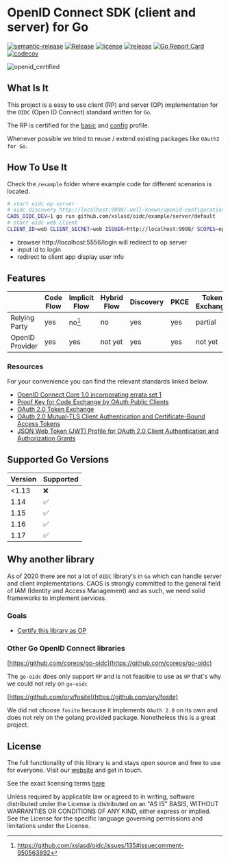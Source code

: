 # OpenID Connect SDK (client and server) for Go

[![semantic-release](https://img.shields.io/badge/%20%20%F0%9F%93%A6%F0%9F%9A%80-semantic--release-e10079.svg)](https://github.com/semantic-release/semantic-release)
[![Release](https://github.com/xslasd/oidc/workflows/Release/badge.svg)](https://github.com/xslasd/oidc/actions)
[![license](https://badgen.net/github/license/caos/oidc/)](https://github.com/xslasd/oidc/blob/master/LICENSE)
[![release](https://badgen.net/github/release/caos/oidc/stable)](https://github.com/xslasd/oidc/releases)
[![Go Report Card](https://goreportcard.com/badge/github.com/xslasd/oidc)](https://goreportcard.com/report/github.com/xslasd/oidc)
[![codecov](https://codecov.io/gh/caos/oidc/branch/master/graph/badge.svg)](https://codecov.io/gh/caos/oidc)

![openid_certified](https://cloud.githubusercontent.com/assets/1454075/7611268/4d19de32-f97b-11e4-895b-31b2455a7ca6.png)

## What Is It

This project is a easy to use client (RP) and server (OP) implementation for the `OIDC` (Open ID Connect) standard written for `Go`.

The RP is certified for the [basic](https://www.certification.openid.net/plan-detail.html?public=true&plan=uoprP0OO8Z4Qo) and [config](https://www.certification.openid.net/plan-detail.html?public=true&plan=AYSdLbzmWbu9X) profile.

Whenever possible we tried to reuse / extend existing packages like `OAuth2 for Go`.

## How To Use It

Check the `/example` folder where example code for different scenarios is located.

```bash
# start oidc op server
# oidc discovery http://localhost:9998/.well-known/openid-configuration
CAOS_OIDC_DEV=1 go run github.com/xslasd/oidc/example/server/default
# start oidc web client
CLIENT_ID=web CLIENT_SECRET=web ISSUER=http://localhost:9998/ SCOPES=openid PORT=5556 go run github.com/xslasd/oidc/example/client/app
```

- browser http://localhost:5556/login will redirect to op server
- input id to login
- redirect to client app display user info

## Features

|                | Code Flow | Implicit Flow | Hybrid Flow | Discovery | PKCE | Token Exchange | mTLS    | JWT Profile | Refresh Token |
|----------------|-----------|---------------|-------------|-----------|------|----------------|---------|-------------|---------------|
| Relying Party  | yes       | no[^1]        | no     | yes       | yes  | partial        | not yet | yes         | yes           |
| OpenID Provider   | yes       | yes           | not yet     | yes       | yes  | not yet        | not yet | yes         | yes           |

### Resources

For your convenience you can find the relevant standards linked below.

- [OpenID Connect Core 1.0 incorporating errata set 1](https://openid.net/specs/openid-connect-core-1_0.html)
- [Proof Key for Code Exchange by OAuth Public Clients](https://tools.ietf.org/html/rfc7636)
- [OAuth 2.0 Token Exchange](https://tools.ietf.org/html/draft-ietf-oauth-token-exchange-19)
- [OAuth 2.0 Mutual-TLS Client Authentication and Certificate-Bound Access Tokens](https://tools.ietf.org/html/draft-ietf-oauth-mtls-17)
- [JSON Web Token (JWT) Profile for OAuth 2.0 Client Authentication and Authorization Grants](https://tools.ietf.org/html/rfc7523)

## Supported Go Versions

| Version | Supported          |
|---------|--------------------|
| <1.13   | :x:                |
| 1.14    | :white_check_mark: |
| 1.15    | :white_check_mark: |
| 1.16    | :white_check_mark: |
| 1.17    | :white_check_mark: |

## Why another library

As of 2020 there are not a lot of `OIDC` library's in `Go` which can handle server and client implementations. CAOS is strongly committed to the general field of IAM (Identity and Access Management) and as such, we need solid frameworks to implement services.

### Goals

- [Certify this library as OP](https://openid.net/certification/#OPs)

### Other Go OpenID Connect libraries

[https://github.com/coreos/go-oidc](https://github.com/coreos/go-oidc)

The `go-oidc` does only support `RP` and is not feasible to use as `OP` that's why we could not rely on `go-oidc`

[https://github.com/ory/fosite](https://github.com/ory/fosite)

We did not choose `fosite` because it implements `OAuth 2.0` on its own and does not rely on the golang provided package. Nonetheless this is a great project.

## License

The full functionality of this library is and stays open source and free to use for everyone. Visit our [website](https://caos.ch) and get in touch.

See the exact licensing terms [here](./LICENSE)

Unless required by applicable law or agreed to in writing, software distributed under the License is distributed on an "AS IS" BASIS, WITHOUT WARRANTIES OR CONDITIONS OF ANY KIND, either express or implied. See the License for the specific language governing permissions and limitations under the License.


[^1]: https://github.com/xslasd/oidc/issues/135#issuecomment-950563892
